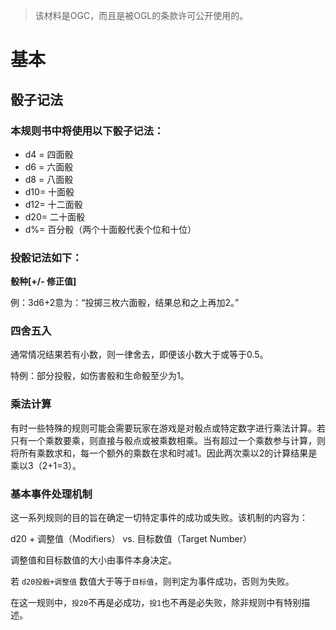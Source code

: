 > 该材料是OGC，而且是被OGL的条款许可公开使用的。

# 基本

## 骰子记法

### 本规则书中将使用以下骰子记法：

* d4 = 四面骰
* d6 = 六面骰
* d8 = 八面骰
* d10= 十面骰
* d12= 十二面骰
* d20= 二十面骰
* d%= 百分骰（两个十面骰代表个位和十位）

### 投骰记法如下：

**骰种\[+/- 修正值\]**

例：3d6+2意为：“投掷三枚六面骰，结果总和之上再加2。”

### 四舍五入

通常情况结果若有小数，则一律舍去，即便该小数大于或等于0.5。

特例：部分投骰，如伤害骰和生命骰至少为1。

### 乘法计算

有时一些特殊的规则可能会需要玩家在游戏是对骰点或特定数字进行乘法计算。若只有一个乘数要乘，则直接与骰点或被乘数相乘。当有超过一个乘数参与计算，则将所有乘数求和，每一个额外的乘数在求和时减1。因此两次乘以2的计算结果是乘以3（2+1=3）。

### 基本事件处理机制

这一系列规则的目的旨在确定一切特定事件的成功或失败。该机制的内容为：

d20 + 调整值（Modifiers） vs. 目标数值（Target Number）

调整值和目标数值的大小由事件本身决定。

若 `d20投骰+调整值` 数值大于等于`目标值`，则判定为事件成功，否则为失败。

在这一规则中，`投20`不再是必成功，`投1`也不再是必失败，除非规则中有特别描述。

